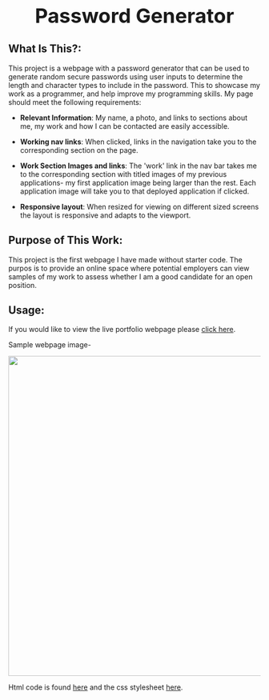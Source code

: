 <div align="center">

  <h1 style="font-size: 40px; font-weight: bold;">Password Generator</h1>

</div>

## What Is This?:

This project is a webpage with a password generator that can be used to generate random secure passwords using user inputs to determine the length and character types to include in the password. This to showcase my work as a programmer, and help improve my programming skills. My page should meet the following requirements:

* **Relevant Information**: My name, a photo, and links to sections about me, my work and how I can be contacted are easily accessible.

* **Working nav links**: When clicked, links in the navigation take you to the corresponding section on the page.

* **Work Section Images and links**: The 'work' link in the nav bar takes me to the corresponding section with titled images of my previous applications- my first application image being larger than the rest. Each application image will take you to that deployed application if clicked.

* **Responsive layout**: When resized for viewing on different sized screens the layout is responsive and adapts to the viewport.

## Purpose of This Work:

This project is the first webpage I have made without starter code. The purpos is to provide an online space where potential employers can view samples of my work to assess whether I am a good candidate for an open position. 

## Usage:

If you would like to view the live portfolio webpage please [click here](https://rikilega.github.io/portfolio/).

Sample webpage image-

<img src="assets\images\pic.PNG" width="640px">

Html code is found [here](https://github.com/rikilega/portfolio/blob/main/index.html) and the css stylesheet [here](https://github.com/rikilega/portfolio/blob/main/assets/stylesheet/style.css).
